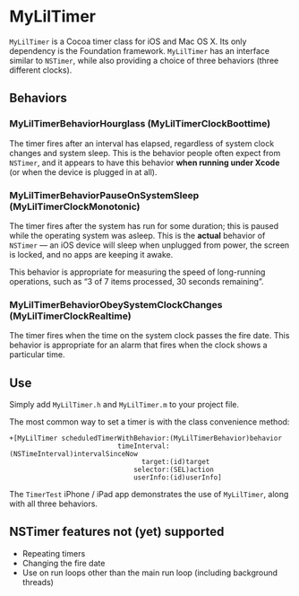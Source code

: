 # MyLilTimer

`MyLilTimer` is a Cocoa timer class for iOS and Mac OS X. Its only dependency is the Foundation framework. `MyLilTimer` has an interface similar to `NSTimer`, while also providing a choice of three behaviors (three different clocks).

## Behaviors

### MyLilTimerBehaviorHourglass (MyLilTimerClockBoottime)

The timer fires after an interval has elapsed, regardless of system clock changes and system sleep. This is the behavior people often expect from `NSTimer`, and it appears to have this behavior **when running under Xcode** (or when the device is plugged in at all).

### MyLilTimerBehaviorPauseOnSystemSleep (MyLilTimerClockMonotonic)

The timer fires after the system has run for some duration; this is paused while the operating system was asleep. This is the **actual** behavior of `NSTimer` — an iOS device will sleep when unplugged from power, the screen is locked, and no apps are keeping it awake.

This behavior is appropriate for measuring the speed of long-running operations, such as “3 of 7 items processed, 30 seconds remaining”.

### MyLilTimerBehaviorObeySystemClockChanges (MyLilTimerClockRealtime)

The timer fires when the time on the system clock passes the fire date. This behavior is appropriate for an alarm that fires when the clock shows a particular time.


## Use

Simply add `MyLilTimer.h` and `MyLilTimer.m` to your project file.

The most common way to set a timer is with the class convenience method:

    +[MyLilTimer scheduledTimerWithBehavior:(MyLilTimerBehavior)behavior
                               timeInterval:(NSTimeInterval)intervalSinceNow
                                     target:(id)target
                                   selector:(SEL)action
                                   userInfo:(id)userInfo]

The `TimerTest` iPhone / iPad app demonstrates the use of `MyLilTimer`, along with all three behaviors.


## NSTimer features not (yet) supported

- Repeating timers
- Changing the fire date
- Use on run loops other than the main run loop (including background threads)